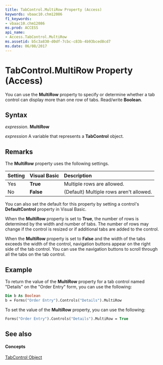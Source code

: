 ```yaml
---
title: TabControl.MultiRow Property (Access)
keywords: vbaac10.chm12086
f1_keywords:
- vbaac10.chm12086
ms.prod: ACCESS
api_name:
- Access.TabControl.MultiRow
ms.assetid: b5c3a830-d0df-7cbc-c83b-4b93bced8cd7
ms.date: 06/08/2017
---
```



# TabControl.MultiRow Property (Access)

You can use the  **MultiRow** property to specify or determine whether a tab control can display more than one row of tabs. Read/write **Boolean**.


## Syntax

 _expression_. **MultiRow**

 _expression_ A variable that represents a **TabControl** object.


## Remarks

The  **MultiRow** property uses the following settings.



|**Setting**|**Visual Basic**|**Description**|
|:-----|:-----|:-----|
|Yes|**True**|Multiple rows are allowed.|
|No|**False**|(Default) Multiple rows aren't allowed.|
You can also set the default for this property by setting a control's  **DefaultControl** property in Visual Basic.

When the  **MultiRow** property is set to **True**, the number of rows is determined by the width and number of tabs. The number of rows may change if the control is resized or if additional tabs are added to the control.

When the  **MultiRow** property is set to **False** and the width of the tabs exceeds the width of the control, navigation buttons appear on the right side of the tab control. You can use the navigation buttons to scroll through all the tabs on the tab control.


## Example

To return the value of the  **MultiRow** property for a tab control named "Details" on the "Order Entry" form, you can use the following:


```vb
Dim b As Boolean 
b = Forms("Order Entry").Controls("Details").MultiRow
```

To set the value of the  **MultiRow** property, you can use the following:




```vb
Forms("Order Entry").Controls("Details").MultiRow = True
```


## See also


#### Concepts


[TabControl Object](tabcontrol-object-access.md)

